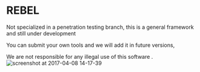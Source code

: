 # REBEL 

Not specialized in a penetration testing branch, this is a general framework and still under development

You can submit your own tools and we will add it in future versions,

We are not responsible for any illegal use of this software .
![screenshot at 2017-04-08 14-17-39](https://cloud.githubusercontent.com/assets/22657154/25043364/6bfad4fa-20ed-11e7-9b79-60ea238735e1.png)
